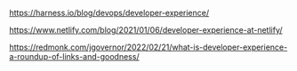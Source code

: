 https://harness.io/blog/devops/developer-experience/

https://www.netlify.com/blog/2021/01/06/developer-experience-at-netlify/

https://redmonk.com/jgovernor/2022/02/21/what-is-developer-experience-a-roundup-of-links-and-goodness/

